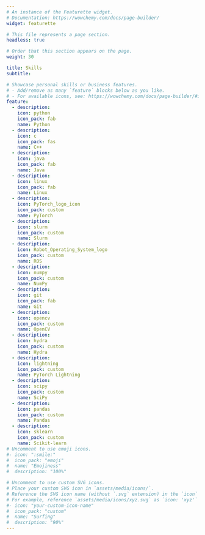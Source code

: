 ```yaml
---
# An instance of the Featurette widget.
# Documentation: https://wowchemy.com/docs/page-builder/
widget: featurette

# This file represents a page section.
headless: true

# Order that this section appears on the page.
weight: 30

title: Skills
subtitle:

# Showcase personal skills or business features.
# - Add/remove as many `feature` blocks below as you like.
# - For available icons, see: https://wowchemy.com/docs/page-builder/#icons
feature:
  - description: 
    icon: python
    icon_pack: fab
    name: Python
  - description: 
    icon: c
    icon_pack: fas
    name: C++
  - description: 
    icon: java
    icon_pack: fab
    name: Java
  - description: 
    icon: linux
    icon_pack: fab
    name: Linux
  - description: 
    icon: PyTorch_logo_icon
    icon_pack: custom
    name: PyTorch
  - description: 
    icon: slurm
    icon_pack: custom
    name: Slurm
  - description: 
    icon: Robot_Operating_System_logo
    icon_pack: custom
    name: ROS
  - description: 
    icon: numpy
    icon_pack: custom
    name: NumPy
  - description: 
    icon: git
    icon_pack: fab
    name: Git
  - description: 
    icon: opencv
    icon_pack: custom
    name: OpenCV
  - description: 
    icon: hydra
    icon_pack: custom
    name: Hydra
  - description: 
    icon: lightning
    icon_pack: custom
    name: PyTorch Lightning
  - description: 
    icon: scipy
    icon_pack: custom
    name: SciPy
  - description: 
    icon: pandas
    icon_pack: custom
    name: Pandas
  - description: 
    icon: sklearn
    icon_pack: custom
    name: Scikit-learn
# Uncomment to use emoji icons.
#- icon: ":smile:"
#  icon_pack: "emoji"
#  name: "Emojiness"
#  description: "100%"

# Uncomment to use custom SVG icons.
# Place your custom SVG icon in `assets/media/icons/`.
# Reference the SVG icon name (without `.svg` extension) in the `icon` field.
# For example, reference `assets/media/icons/xyz.svg` as `icon: 'xyz'`
#- icon: "your-custom-icon-name"
#  icon_pack: "custom"
#  name: "Surfing"
#  description: "90%"
---
```

